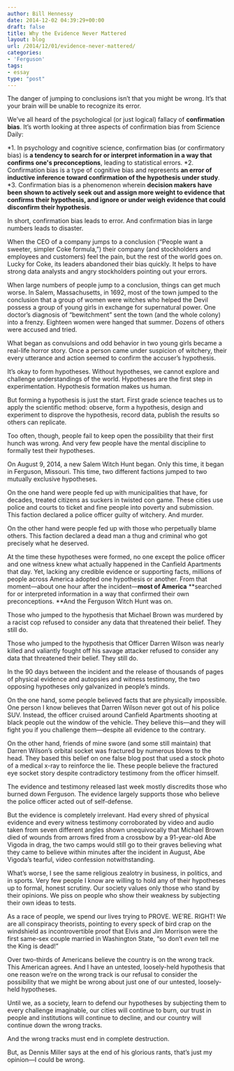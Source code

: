 ```yaml
---
author: Bill Hennessy
date: 2014-12-02 04:39:29+00:00
draft: false
title: Why the Evidence Never Mattered
layout: blog
url: /2014/12/01/evidence-never-mattered/
categories:
- 'Ferguson'
tags:
- essay
type: "post"
---
```


The danger of jumping to conclusions isn’t that you might be wrong. It’s that your brain will be unable to recognize its error.

We’ve all heard of the psychological (or just logical) fallacy of **confirmation bias**. It’s worth looking at three aspects of confirmation bias from Science Daily:




*1. In psychology and cognitive science, confirmation bias (or confirmatory bias) is **a tendency to search for or interpret information in a way that confirms one's preconceptions**, leading to statistical errors.
*2. Confirmation bias is a type of cognitive bias and represents **an error of inductive inference toward confirmation of the hypothesis under study**.
*3. Confirmation bias is a phenomenon wherein **decision makers have been shown to actively seek out and assign more weight to evidence that confirms their hypothesis, and ignore or under weigh evidence that could disconfirm their hypothesis**.


In short, confirmation bias leads to error. And confirmation bias in large numbers leads to disaster.

When the CEO of a company jumps to a conclusion (“People want a sweeter, simpler Coke formula,”) their company (and stockholders and employees and customers) feel the pain, but the rest of the world goes on. Lucky for Coke, its leaders abandoned their bias quickly. It helps to have strong data analysts and angry stockholders pointing out your errors.

When large numbers of people jump to a conclusion, things can get much worse. In Salem, Massachusetts, in 1692, most of the town jumped to the conclusion that a group of women were witches who helped the Devil possess a group of young girls in exchange for supernatural power. One doctor’s diagnosis of “bewitchment” sent the town (and the whole colony) into a frenzy. Eighteen women were hanged that summer. Dozens of others were accused and tried.

What began as convulsions and odd behavior in two young girls became a real-life horror story. Once a person came under suspicion of witchery, their every utterance and action seemed to confirm the accuser’s hypothesis.

It’s okay to form hypotheses. Without hypotheses, we cannot explore and challenge understandings of the world. Hypotheses are the first step in experimentation. Hypothesis formation makes us human.

But forming a hypothesis is just the start. First grade science teaches us to apply the scientific method: observe, form a hypothesis, design and experiment to disprove the hypothesis, record data, publish the results so others can replicate.

Too often, though, people fail to keep open the possibility that their first hunch was wrong. And very few people have the mental discipline to formally test their hypotheses.

On August 9, 2014, a new Salem Witch Hunt began. Only this time, it began in Ferguson, Missouri. This time, two different factions jumped to two mutually exclusive hypotheses.

On the one hand were people fed up with municipalities that have, for decades, treated citizens as suckers in twisted con game. These cities use police and courts to ticket and fine people into poverty and submission. This faction declared a police officer guilty of witchery. And murder.

On the other hand were people fed up with those who perpetually blame others. This faction declared a dead man a thug and criminal who got precisely what he deserved.

At the time these hypotheses were formed, no one except the police officer and one witness knew what actually happened in the Canfield Apartments that day. Yet, lacking any credible evidence or supporting facts, millions of people across America adopted one hypothesis or another. From that moment—about one hour after the incident—**most of America** **searched for or interpreted information in a way that confirmed their own preconceptions. **And the Ferguson Witch Hunt was on.

Those who jumped to the hypothesis that Michael Brown was murdered by a racist cop refused to consider any data that threatened their belief. They still do.

Those who jumped to the hypothesis that Officer Darren Wilson was nearly killed and valiantly fought off his savage attacker refused to consider any data that threatened their belief. They still do.

In the 90 days between the incident and the release of thousands of pages of physical evidence and autopsies and witness testimony, the two opposing hypotheses only galvanized in people’s minds.

On the one hand, some people believed facts that are physically impossible. One person I know believes that Darren Wilson never got out of his police SUV. Instead, the officer cruised around Canfield Apartments shooting at black people out the window of the vehicle. They believe this—and they will fight you if you challenge them—despite all evidence to the contrary.

On the other hand, friends of mine swore (and some still maintain) that Darren Wilson’s orbital socket was fractured by numerous blows to the head. They based this belief on one false blog post that used a stock photo of a medical x-ray to reinforce the lie. These people believe the fractured eye socket story despite contradictory testimony from the officer himself.

The evidence and testimony released last week mostly discredits those who burned down Ferguson. The evidence largely supports those who believe the police officer acted out of self-defense.

But the evidence is completely irrelevant. Had every shred of physical evidence and every witness testimony corroborated by video and audio taken from seven different angles shown unequivocally that Michael Brown died of wounds from arrows fired from a crossbow by a 91-year-old Abe Vigoda in drag, the two camps would still go to their graves believing what they came to believe within minutes after the incident in August, Abe Vigoda’s tearful, video confession notwithstanding.

What’s worse, I see the same religious zealotry in business, in politics, and in sports. Very few people I know are willing to hold any of their hypotheses up to formal, honest scrutiny. Our society values only those who stand by their opinions. We piss on people who show their weakness by subjecting their own ideas to tests.

As a race of people, we spend our lives trying to PROVE. WE’RE. RIGHT! We are all conspiracy theorists, pointing to every speck of bird crap on the windshield as incontrovertible proof that Elvis and Jim Morrison were the first same-sex couple married in Washington State, “so don’t _even_ tell me the King is dead!”

Over two-thirds of Americans believe the country is on the wrong track. This American agrees. And I have an untested, loosely-held hypothesis that one reason we’re on the wrong track is our refusal to consider the possibility that we might be wrong about just one of our untested, loosely-held hypotheses.

Until we, as a society, learn to defend our hypotheses by subjecting them to every challenge imaginable, our cities will continue to burn, our trust in people and institutions will continue to decline, and our country will continue down the wrong tracks.

And the wrong tracks must end in complete destruction.

But, as Dennis Miller says at the end of his glorious rants, that’s just my opinion—I could be wrong.
